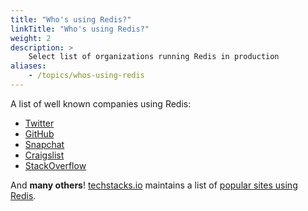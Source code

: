 ```yaml
---
title: "Who's using Redis?"
linkTitle: "Who's using Redis?"
weight: 2
description: >
    Select list of organizations running Redis in production
aliases:
    - /topics/whos-using-redis
---
```


A list of well known companies using Redis:

* [Twitter](https://www.infoq.com/presentations/Real-Time-Delivery-Twitter)
* [GitHub](https://github.com/blog/530-how-we-made-github-fast)
* [Snapchat](https://twitter.com/robustcloud/status/448503100056535040)
* [Craigslist](https://blog.zawodny.com/2011/02/26/redis-sharding-at-craigslist/)
* [StackOverflow](https://meta.stackoverflow.com/questions/69164/does-stackoverflow-use-caching-and-if-so-how/69172)

And **many others**! [techstacks.io](https://techstacks.io) maintains a list of [popular sites using Redis](https://techstacks.io/tech/redis).
